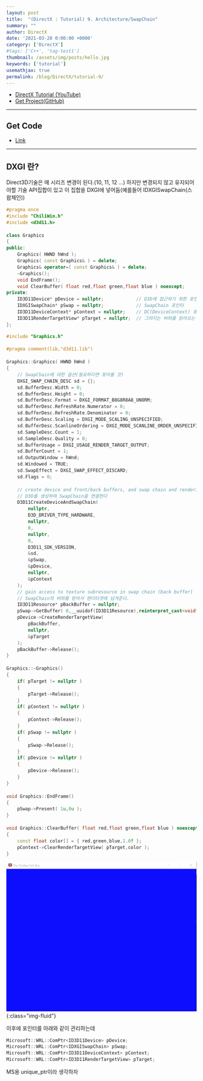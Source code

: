 ```yaml
---
layout: post
title:  "(DirectX : Tutorial) 9. Architecture/SwapChain"
summary: ""
author: DirectX
date: '2021-03-28 0:00:00 +0000'
category: ['DirectX']
#tags: ['C++', 'tag-test1']
thumbnail: /assets/img/posts/hello.jpg
keywords: ['tutorial']
usemathjax: true
permalink: /blog/DirectX/tutorial-9/
---
```


* [DirectX Tutorial (YouTube)](https://www.youtube.com/watch?v=_4FArgOX1I4&list=PLqCJpWy5Fohd3S7ICFXwUomYW0Wv67pDD)
* [Get Project(GitHub)](https://github.com/EasyCoding-7/DirectX-basic-Tutorial)

---

## Get Code

* [Link](https://github.com/EasyCoding-7/DirectX-basic-Tutorial/tree/master/9)

---

## DXGI 란?

Direct3D기술은 매 시리즈 변경이 된다.(10, 11, 12 …) 하지만 변경되지 않고 유지되어야할 기술 API집합이 있고 이 집합을 DXGI에 넣어둠(예를들어 IDXGISwapChain(스왑체인))

```cpp
#pragma once
#include "ChiliWin.h"
#include <d3d11.h>

class Graphics
{
public:
	Graphics( HWND hWnd );
	Graphics( const Graphics& ) = delete;
	Graphics& operator=( const Graphics& ) = delete;
	~Graphics();
	void EndFrame();
	void ClearBuffer( float red,float green,float blue ) noexcept;
private:
	ID3D11Device* pDevice = nullptr;            // D3D에 접근하기 위한 포인터
	IDXGISwapChain* pSwap = nullptr;            // SwapChain 포인터
	ID3D11DeviceContext* pContext = nullptr;    // DC(DeviceContext) 포인터
	ID3D11RenderTargetView* pTarget = nullptr;  // 그려지는 버퍼를 읽어오는 포인터
};
```

```cpp
#include "Graphics.h"

#pragma comment(lib,"d3d11.lib")

Graphics::Graphics( HWND hWnd )
{
    // SwapChain에 대한 옵션(필요하다면 찾아볼 것)
	DXGI_SWAP_CHAIN_DESC sd = {};
	sd.BufferDesc.Width = 0;
	sd.BufferDesc.Height = 0;
	sd.BufferDesc.Format = DXGI_FORMAT_B8G8R8A8_UNORM;
	sd.BufferDesc.RefreshRate.Numerator = 0;
	sd.BufferDesc.RefreshRate.Denominator = 0;
	sd.BufferDesc.Scaling = DXGI_MODE_SCALING_UNSPECIFIED;
	sd.BufferDesc.ScanlineOrdering = DXGI_MODE_SCANLINE_ORDER_UNSPECIFIED;
	sd.SampleDesc.Count = 1;
	sd.SampleDesc.Quality = 0;
	sd.BufferUsage = DXGI_USAGE_RENDER_TARGET_OUTPUT;
	sd.BufferCount = 1;
	sd.OutputWindow = hWnd;
	sd.Windowed = TRUE;
	sd.SwapEffect = DXGI_SWAP_EFFECT_DISCARD;
	sd.Flags = 0;

	// create device and front/back buffers, and swap chain and rendering context
    // D3D를 생성하며 SwapChain을 연결한다
	D3D11CreateDeviceAndSwapChain(
		nullptr,
		D3D_DRIVER_TYPE_HARDWARE,
		nullptr,
		0,
		nullptr,
		0,
		D3D11_SDK_VERSION,
		&sd,
		&pSwap,
		&pDevice,
		nullptr,
		&pContext
	);
	// gain access to texture subresource in swap chain (back buffer)
    // SwapChain의 버퍼를 받아서 랜더타겟에 넘겨준다.
	ID3D11Resource* pBackBuffer = nullptr;
	pSwap->GetBuffer( 0,__uuidof(ID3D11Resource),reinterpret_cast<void**>(&pBackBuffer) );
	pDevice->CreateRenderTargetView(
		pBackBuffer,
		nullptr,
		&pTarget
	);
	pBackBuffer->Release();
}

Graphics::~Graphics()
{
	if( pTarget != nullptr )
	{
		pTarget->Release();
	}
	if( pContext != nullptr )
	{
		pContext->Release();
	}
	if( pSwap != nullptr )
	{
		pSwap->Release();
	}
	if( pDevice != nullptr )
	{
		pDevice->Release();
	}
}

void Graphics::EndFrame()
{
	pSwap->Present( 1u,0u );
}

void Graphics::ClearBuffer( float red,float green,float blue ) noexcept
{
	const float color[] = { red,green,blue,1.0f };
	pContext->ClearRenderTargetView( pTarget,color );
}
```

![](/assets/img/posts/directx/dxd-basic-12-1.gif){:class="img-fluid"}

이후에 포인터를 아래와 같이 관리하는데

```cpp
Microsoft::WRL::ComPtr<ID3D11Device> pDevice;
Microsoft::WRL::ComPtr<IDXGISwapChain> pSwap;
Microsoft::WRL::ComPtr<ID3D11DeviceContext> pContext;
Microsoft::WRL::ComPtr<ID3D11RenderTargetView> pTarget;
```

MS용 unique_ptr이라 생각하자